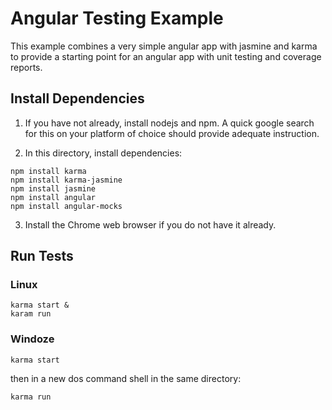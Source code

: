 # Angular Testing Example

This example combines a very simple angular app with jasmine and karma to
provide a starting point for an angular app with unit testing and coverage reports.

## Install Dependencies
1. If you have not already, install nodejs and npm.  A quick google search for this on your platform of choice should provide adequate instruction.

2. In this directory, install dependencies:
```
npm install karma
npm install karma-jasmine
npm install jasmine
npm install angular
npm install angular-mocks
```

3. Install the Chrome web browser if you do not have it already.

## Run Tests
### Linux
```
karma start &
karam run
```
### Windoze
```
karma start

```
then in a new dos command shell in the same directory:
```
karma run
```


